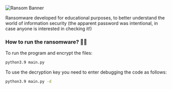 ![Ransom Banner](https://user-images.githubusercontent.com/57842220/134852460-f70a7f30-1363-43fe-b8c4-9f04556ffcbc.png)

Ransomware developed for educational purposes, to better understand the world of information security (the apparent password was intentional, in case anyone is interested in checking it!)

### How to run the ransomware? 🏃‍♀️

To run the program and encrypt the files:
```sh
python3.9 main.py
```

To use the decryption key you need to enter debugging the code as follows:
```sh
python3.9 main.py -d
```
